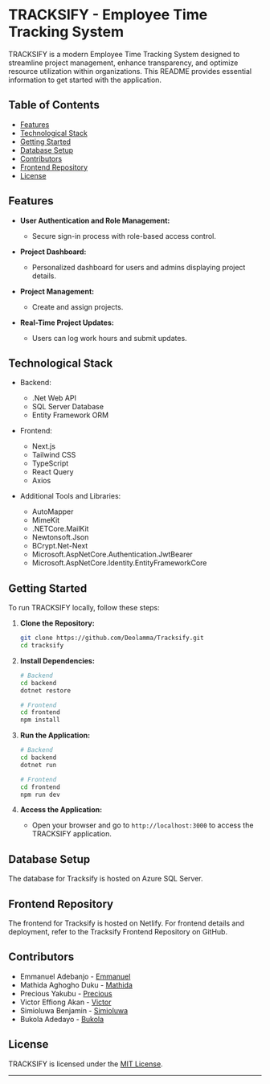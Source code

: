 
# TRACKSIFY - Employee Time Tracking System

TRACKSIFY is a modern Employee Time Tracking System designed to streamline project management, enhance transparency, and optimize resource utilization within organizations. This README provides essential information to get started with the application.

## Table of Contents

- [Features](#features)
- [Technological Stack](#technological-stack)
- [Getting Started](#getting-started)
- [Database Setup](#database-setup)
- [Contributors](#contributors)
- [Frontend Repository](#frontend-repository)
- [License](#license)

## Features

- **User Authentication and Role Management:**
  - Secure sign-in process with role-based access control.
  
- **Project Dashboard:**
  - Personalized dashboard for users and admins displaying project details.

- **Project Management:**
  - Create and assign projects.

- **Real-Time Project Updates:**
  - Users can log work hours and submit updates.

## Technological Stack

- Backend:
  - .Net Web API
  - SQL Server Database
  - Entity Framework ORM

- Frontend:
  - Next.js
  - Tailwind CSS
  - TypeScript
  - React Query
  - Axios

- Additional Tools and Libraries:
  - AutoMapper
  - MimeKit
  - .NETCore.MailKit
  - Newtonsoft.Json
  - BCrypt.Net-Next
  - Microsoft.AspNetCore.Authentication.JwtBearer
  - Microsoft.AspNetCore.Identity.EntityFrameworkCore

## Getting Started

To run TRACKSIFY locally, follow these steps:

1. **Clone the Repository:**
   ```bash
   git clone https://github.com/Deolamma/Tracksify.git
   cd tracksify
   ```

2. **Install Dependencies:**
   ```bash
   # Backend
   cd backend
   dotnet restore

   # Frontend
   cd frontend
   npm install
   ```

3. **Run the Application:**
   ```bash
   # Backend
   cd backend
   dotnet run

   # Frontend
   cd frontend
   npm run dev
   ```

4. **Access the Application:**
   - Open your browser and go to `http://localhost:3000` to access the TRACKSIFY application.

## Database Setup

The database for Tracksify is hosted on Azure SQL Server.

## Frontend Repository

The frontend for Tracksify is hosted on Netlify. For frontend details and deployment, refer to the Tracksify Frontend Repository on GitHub.

## Contributors

- Emmanuel Adebanjo - [Emmanuel](https://github.com/Deolamma)
- Mathida Aghogho Duku - [Mathida](https://github.com/mathildaduku)
- Precious Yakubu - [Precious](https://github.com/preciousyaks17)
- Victor Effiong Akan - [Victor](https://github.com/veffiong73)
- Simioluwa Benjamin - [Simioluwa](https://github.com/Tomi-Dev1)
- Bukola Adedayo - [Bukola](https://github.com/Bukolaope)

## License

TRACKSIFY is licensed under the [MIT License](LICENSE).

---

